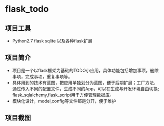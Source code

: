 # flask_todo

## 项目工具
* Python2.7 flask sqlite 以及各种flask扩展

## 项目简介

* 项目是一个以flask框架为基础的TODO小应用，具体功能包括增加事项，删除事项，完成事项，重复事项等。
* 具体用到的技术有蓝图，把应用单独划分为蓝图，便于后期扩展；工厂方法，通过传入不同的配置文件，生成不同的App，可以在生成与开发环境自由切换;
flask_sqlalchemy,flask_script用于方便管理数据库。
* 模块化设计，model,config等文件都是分开，便于维护

## 项目截图
